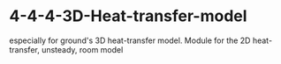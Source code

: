 # 4-4-4-3D-Heat-transfer-model
especially for ground's 3D heat-transfer model. Module for the 2D heat-transfer, unsteady, room model
